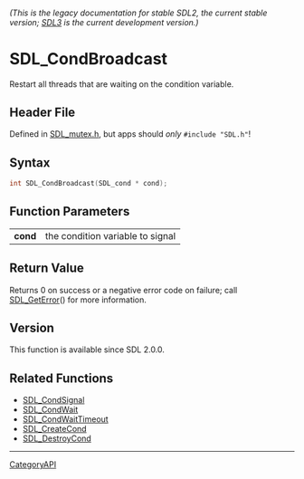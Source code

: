 ###### (This is the legacy documentation for stable SDL2, the current stable version; [SDL3](https://wiki.libsdl.org/SDL3/) is the current development version.)
# SDL_CondBroadcast

Restart all threads that are waiting on the condition variable.

## Header File

Defined in [SDL_mutex.h](https://github.com/libsdl-org/SDL/blob/SDL2/include/SDL_mutex.h), but apps should _only_ `#include "SDL.h"`!

## Syntax

```c
int SDL_CondBroadcast(SDL_cond * cond);

```

## Function Parameters

|              |                                  |
| ------------ | -------------------------------- |
| **cond**     | the condition variable to signal |

## Return Value

Returns 0 on success or a negative error code on failure; call
[SDL_GetError](SDL_GetError)() for more information.

## Version

This function is available since SDL 2.0.0.

## Related Functions

* [SDL_CondSignal](SDL_CondSignal)
* [SDL_CondWait](SDL_CondWait)
* [SDL_CondWaitTimeout](SDL_CondWaitTimeout)
* [SDL_CreateCond](SDL_CreateCond)
* [SDL_DestroyCond](SDL_DestroyCond)

----
[CategoryAPI](CategoryAPI)

